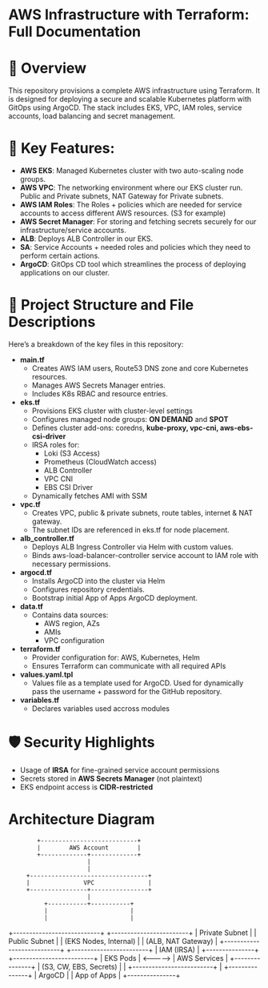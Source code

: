 # AWS Infrastructure with Terraform: Full Documentation

# :blue_book: Overview

This repository provisions a complete AWS infrastructure using Terraform. It is designed for deploying a secure and scalable Kubernetes platform with GitOps using ArgoCD. The stack includes EKS, VPC, IAM roles, service accounts, load balancing and secret management.

# :wrench: Key Features:

- **AWS EKS**: Managed Kubernetes cluster with two auto-scaling node groups.
- **AWS VPC**: The networking environment where our EKS cluster run. Public and Private subnets, NAT Gateway for Private subnets.
- **AWS IAM Roles**: The Roles + policies which are needed for service accounts to access different AWS resources. (S3 for example)
- **AWS Secret Manager**: For storing and fetching secrets securely for our infrastructure/service accounts.
- **ALB**: Deploys ALB Controller in our EKS.
- **SA**: Service Accounts + needed roles and policies which they need to perform certain actions.
- **ArgoCD**: GitOps CD tool which streamlines the process of deploying applications on our cluster.

# :file_folder: Project Structure and File Descriptions

Here’s a breakdown of the key files in this repository:

- **main.tf**
    - Creates AWS IAM users, Route53 DNS zone and core Kubernetes resources.
    - Manages AWS Secrets Manager entries.
    - Includes K8s RBAC and resource entries.
- **eks.tf**
    - Provisions EKS cluster with cluster-level settings
    - Configures managed node groups: **ON DEMAND** and **SPOT**
    - Defines cluster add-ons: coredns, **kube-proxy, vpc-cni, aws-ebs-csi-driver**
    - IRSA roles for:
        - Loki (S3 Access)
        - Prometheus (CloudWatch access)
        - ALB Controller
        - VPC CNI
        - EBS CSI Driver
    - Dynamically fetches AMI with SSM
- **vpc.tf**
    - Creates VPC, public & private subnets, route tables, internet & NAT gateway.
    - The subnet IDs are referenced in eks.tf for node placement.
- **alb_controller.tf**
    - Deploys ALB Ingress Controller via Helm with custom values.
    - Binds aws-load-balancer-controller service account to IAM role with necessary permissions.
- **argocd.tf** 
    - Installs ArgoCD into the cluster via Helm
    - Configures repository credentials.
    - Bootstrap initial App of Apps ArgoCD deployment.
- **data.tf**
    - Contains data sources:
        - AWS region, AZs
        - AMIs
        - VPC configuration
- **terraform.tf**
    - Provider configuration for: AWS, Kubernetes, Helm
    - Ensures Terraform can communicate with all required APIs
- **values.yaml.tpl**
    - Values file as a template used for ArgoCD. Used for dynamically pass the username + password for the GitHub repository.
- **variables.tf**
    - Declares variables used accross modules

# :shield: Security Highlights
- Usage of **IRSA** for fine-grained service account permissions
- Secrets stored in **AWS Secrets Manager** (not plaintext)
- EKS endpoint access is **CIDR-restricted**

# Architecture Diagram
			+---------------------------+
			|        AWS Account        |
			+-------------+-------------+
						  |
						  |
         +---------------------------------+
         |               VPC               |
         +----------------+----------------+
                          |
              +-----------+-----------+
              |						  |	
			  |						  |
   +---------------------------+   +------------------------+
   |      Private Subnet       |   |     Public Subnet      |
   |   (EKS Nodes, Internal)   |   |   (ALB, NAT Gateway)   |
   +---------------------------+   +------------------------+
                |
             IAM (IRSA)
                |
        +---------------+         +-------------------------+
        |   EKS Pods    | <-----> |     AWS Services        |
        +---------------+         | (S3, CW, EBS, Secrets)  |
                |                 +-------------------------+
                |
        +---------------+
        |    ArgoCD     |
        |  App of Apps  |
        +---------------+



    

